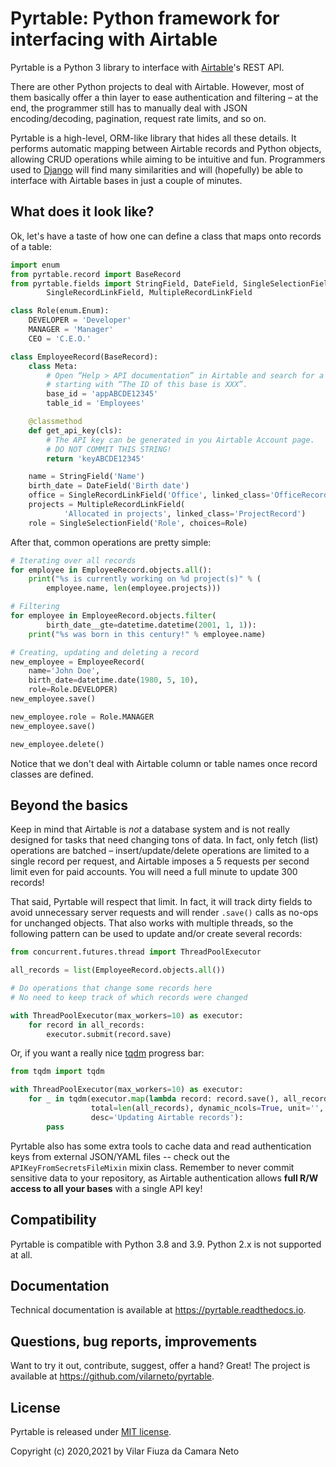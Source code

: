 # Pyrtable: Python framework for interfacing with Airtable

Pyrtable is a Python 3 library to interface with [Airtable](https://airtable.com)'s REST API.

There are other Python projects to deal with Airtable. However, most of them basically offer a thin layer to ease authentication and filtering – at the end, the programmer still has to manually deal with JSON encoding/decoding, pagination, request rate limits, and so on.

Pyrtable is a high-level, ORM-like library that hides all these details. It performs automatic mapping between Airtable records and Python objects, allowing CRUD operations while aiming to be intuitive and fun. Programmers used to [Django](https://www.djangoproject.com) will find many similarities and will (hopefully) be able to interface with Airtable bases in just a couple of minutes.

## What does it look like?

Ok, let's have a taste of how one can define a class that maps onto records of a table:

````python
import enum
from pyrtable.record import BaseRecord
from pyrtable.fields import StringField, DateField, SingleSelectionField, \
        SingleRecordLinkField, MultipleRecordLinkField

class Role(enum.Enum):
    DEVELOPER = 'Developer'
    MANAGER = 'Manager'
    CEO = 'C.E.O.'

class EmployeeRecord(BaseRecord):
    class Meta:
        # Open “Help > API documentation” in Airtable and search for a line
        # starting with “The ID of this base is XXX”.
        base_id = 'appABCDE12345'
        table_id = 'Employees'

    @classmethod
    def get_api_key(cls):
        # The API key can be generated in you Airtable Account page. 
        # DO NOT COMMIT THIS STRING!
        return 'keyABCDE12345'

    name = StringField('Name')
    birth_date = DateField('Birth date')
    office = SingleRecordLinkField('Office', linked_class='OfficeRecord')
    projects = MultipleRecordLinkField(
            'Allocated in projects', linked_class='ProjectRecord')
    role = SingleSelectionField('Role', choices=Role)
````

After that, common operations are pretty simple:

````python
# Iterating over all records
for employee in EmployeeRecord.objects.all():
    print("%s is currently working on %d project(s)" % (
        employee.name, len(employee.projects)))

# Filtering
for employee in EmployeeRecord.objects.filter(
        birth_date__gte=datetime.datetime(2001, 1, 1)):
    print("%s was born in this century!" % employee.name)

# Creating, updating and deleting a record
new_employee = EmployeeRecord(
    name='John Doe',
    birth_date=datetime.date(1980, 5, 10),
    role=Role.DEVELOPER)
new_employee.save()

new_employee.role = Role.MANAGER
new_employee.save()

new_employee.delete()
````

Notice that we don't deal with Airtable column or table names once record classes are defined.

## Beyond the basics

Keep in mind that Airtable is *not* a database system and is not really designed for tasks that need changing tons of data. In fact, only fetch (list) operations are batched – insert/update/delete operations are limited to a single record per request, and Airtable imposes a 5 requests per second limit even for paid accounts. You will need a full minute to update 300 records!
 
That said, Pyrtable will respect that limit. In fact, it will track dirty fields to avoid unnecessary server requests and will render `.save()` calls as no-ops for unchanged objects. That also works with multiple threads, so the following pattern can be used to update and/or create several records:

```python
from concurrent.futures.thread import ThreadPoolExecutor

all_records = list(EmployeeRecord.objects.all())

# Do operations that change some records here
# No need to keep track of which records were changed

with ThreadPoolExecutor(max_workers=10) as executor:
    for record in all_records:
        executor.submit(record.save)
```

Or, if you want a really nice [tqdm](https://tqdm.github.io) progress bar:

```python
from tqdm import tqdm

with ThreadPoolExecutor(max_workers=10) as executor:
    for _ in tqdm(executor.map(lambda record: record.save(), all_records),
                  total=len(all_records), dynamic_ncols=True, unit='',
                  desc='Updating Airtable records'):
        pass
```

Pyrtable also has some extra tools to cache data and read authentication keys from external JSON/YAML files -- check out the `APIKeyFromSecretsFileMixin` mixin class. Remember to never commit sensitive data to your repository, as Airtable authentication allows **full R/W access to all your bases** with a single API key!

## Compatibility

Pyrtable is compatible with Python 3.8 and 3.9. Python 2.x is not supported at all. 

## Documentation

Technical documentation is available at https://pyrtable.readthedocs.io.

## Questions, bug reports, improvements

Want to try it out, contribute, suggest, offer a hand? Great! The project is available at https://github.com/vilarneto/pyrtable.

## License

Pyrtable is released under [MIT license](https://opensource.org/licenses/MIT).

Copyright (c) 2020,2021 by Vilar Fiuza da Camara Neto
